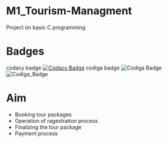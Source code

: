 # M1_Tourism-Managment
Project on basic C programming
# Badges
codacy badge
[![Codacy Badge](https://app.codacy.com/project/badge/Grade/f58dd2209e4b40058ab6f1d72474d04b)](https://www.codacy.com/gh/shreenathemr/M1_Tourism-Managment/dashboard?utm_source=github.com&amp;utm_medium=referral&amp;utm_content=shreenathemr/M1_Tourism-Managment&amp;utm_campaign=Badge_Grade)
codiga badge
![Codiga Badge](https://api.codiga.io/project/33547/status/svg)
![Codiga_Badge](https://api.codiga.io/project/33548/score/svg)
# Aim
- Booking tour packages
- Operation of ragestration process
- Finalizing the tour package
- Payment process
